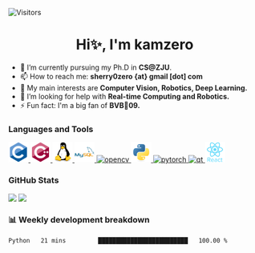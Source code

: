 <!--
**kamzero/kamzero** is a ✨ _special_ ✨ repository because its `README.md` (this file) appears on your GitHub profile.

Here are some ideas to get you started:

- 🔭 I’m currently working on ...
- 🌱 I’m currently learning ...
- 👯 I’m looking to collaborate on ...
- 🤔 I’m looking for help with ...
- 💬 Ask me about ...
- 📫 How to reach me: ...<a href="https://kamzero.github.io/about/" target="blank">
- 😄 Pronouns: ...
- ⚡ Fun fact: ...
-->

![Visitors](https://visitor-badge.laobi.icu/badge?page_id=kamzero)

<h1 align="center">Hi✨, I'm kamzero</h1>


- 🔭 I’m currently pursuing my Ph.D in **CS@ZJU**.
- 📫 How to reach me: **sherry0zero {at} gmail [dot] com**
- 🌱 My main interests are **Computer Vision, Robotics, Deep Learning.**
- 🤔 I’m looking for help with **Real-time Computing and Robotics.**
- ⚡ Fun fact: I'm a big fan of **BVB&#x1F49B;09.**


<h3 align="left">Languages and Tools</h3>
<p align="left"> <a href="https://www.cprogramming.com/" target="_blank"> <img src="https://raw.githubusercontent.com/devicons/devicon/master/icons/c/c-original.svg" alt="c" width="40" height="40"/> </a> <a href="https://www.w3schools.com/cpp/" target="_blank"> <img src="https://raw.githubusercontent.com/devicons/devicon/master/icons/cplusplus/cplusplus-original.svg" alt="cplusplus" width="40" height="40"/> </a>  <a href="https://www.linux.org/" target="_blank"> <img src="https://raw.githubusercontent.com/devicons/devicon/master/icons/linux/linux-original.svg" alt="linux" width="40" height="40"/> </a> <a href="https://www.mysql.com/" target="_blank"> <img src="https://raw.githubusercontent.com/devicons/devicon/master/icons/mysql/mysql-original-wordmark.svg" alt="mysql" width="40" height="40"/> </a> <a href="https://opencv.org/" target="_blank"> <img src="https://www.vectorlogo.zone/logos/opencv/opencv-icon.svg" alt="opencv" width="40" height="40"/> </a>  <a href="https://www.python.org" target="_blank"> <img src="https://raw.githubusercontent.com/devicons/devicon/master/icons/python/python-original.svg" alt="python" width="40" height="40"/> </a> <a href="https://pytorch.org/" target="_blank"> <img src="https://www.vectorlogo.zone/logos/pytorch/pytorch-icon.svg" alt="pytorch" width="40" height="40"/> </a> <a href="https://www.qt.io/" target="_blank"> <img src="https://upload.wikimedia.org/wikipedia/commons/0/0b/Qt_logo_2016.svg" alt="qt" width="40" height="40"/> </a> <a href="https://reactjs.org/" target="_blank"> <img src="https://raw.githubusercontent.com/devicons/devicon/master/icons/react/react-original-wordmark.svg" alt="react" width="40" height="40"/> </a> 

<h3 align="left">GitHub Stats</h3>

<!-- <p>&nbsp;<img align="center" src="https://github-readme-stats.vercel.app/api?username=kamzero&show_icons=true&locale=en&layout=compact" alt="kamzero" /></p> -->


[![](https://github-readme-streak-stats.herokuapp.com/?user=kamzero&show_icons=true&hide_border=true&count_private=true&theme=flag-india&layout=compact)]() [![](https://github-readme-stats.vercel.app/api/top-langs/?username=kamzero&layout=compact&hide=html,css,less,ejs,tcl,VHDL,scss&hide_border=true&count_private=true&theme=flag-india)]()


<h3 align="left">📊 Weekly development breakdown</h3>

<!--START_SECTION:waka-->

```text
Python   21 mins         █████████████████████████   100.00 %
```

<!--END_SECTION:waka-->



